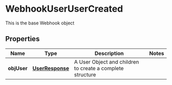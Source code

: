 

# WebhookUserUserCreated

This is the base Webhook object

## Properties

| Name | Type | Description | Notes |
|------------ | ------------- | ------------- | -------------|
|**objUser** | [**UserResponse**](UserResponse.md) | A User Object and children to create a complete structure |  |



